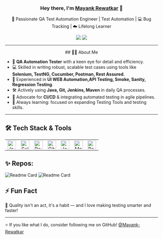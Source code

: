 <a href="#"><img width="100%" height=""/></a>

<h3 align="center">Hey there, I'm <a href="https://github.com/Mayank-Rewatkar">Mayank Rewatkar</a> 👋</h3>

<p align="center">
🔎 Passionate QA Test Automation Engineer | Test Automation | 💻 Bug Tracking | ☁️ Lifelong Learner
</p>

<p align="center">
  <a href="https://www.linkedin.com/in/mayank-rewatkar-a16181181?utm_source=share&utm_campaign=share_via&utm_content=profile&utm_medium=android_app"><img src="https://img.shields.io/badge/LinkedIn-%230077B5.svg?&style=for-the-badge&logo=linkedin&logoColor=white"/></a>
  <a href="https://mailto:mayankrewatkar96@gmail.com"><img src="https://img.shields.io/badge/Gmail-D14836?style=for-the-badge&logo=gmail&logoColor=white"/></a>
</p>

---
<p align="center">
## 🧑‍💼 About Me

- 🧪 **QA Automation Tester** with a keen eye for detail and efficiency.
- 💻 Skilled in writing robust, scalable test cases using tools like **Selenium, TestNG, Cucumber, Postman, Rest Assured**.
- 🤖 Experienced in **UI WEB Automation,API Testing, Smoke, Sanity, Regression Testing**.
- 🛠️ Actively using **Java, Git, Jenkins, Maven** in daily QA processes.
- 🔄 Advocate for **CI/CD** & integrating automated testing in agile pipelines.
- 🧠 Always learning: focused on expanding Testing Tools and testing skills.

---

## 🛠 Tech Stack & Tools

<table>
  <tr>
    <td><img alt="Java" height="28px" src="https://img.icons8.com/color/48/000000/java-coffee-cup-logo.png"/></td>
    <td><img alt="Selenium" height="28px" src="https://static-00.iconduck.com/assets.00/selenium-icon-512x496-obrnvg2v.png"/></td>
    <td><img alt="Postman" height="28px" src="https://www.vectorlogo.zone/logos/getpostman/getpostman-icon.svg"/></td>
    <td><img alt="Git" height="28px" src="https://img.icons8.com/color/48/000000/git.png"/></td>
    <td><img alt="Jenkins" height="28px" src="https://www.vectorlogo.zone/logos/jenkins/jenkins-icon.svg"/></td>
    <td><img alt="Maven" height="28px" src="https://maven.apache.org/images/maven-logo-black-on-white.png"/></td>
    <td><img alt="Rest Assured API" height="28px" src="https://encrypted-tbn0.gstatic.com/images?q=tbn:ANd9GcThZdA0kXhfi43Vi_BkVdOG3FbdnTkUpxXTIA&s"/></td>
    
  </tr>
</table>

## ✨ Repos:


![Readme Card](https://github-readme-stats.vercel.app/api/pin/?username=Mayank-Rewatkar&repo=SeleniumTestNgFramework)
![Readme Card](https://github-readme-stats.vercel.app/api/pin/?username=Mayank-Rewatkar&repo=/Selenium-Cucumber-TestNg-FrameworkDesigne)



## ⚡ Fun Fact

🧠 Quality isn't an act, it's a habit — and I love making testing smarter and faster!

---

⭐️ If you like what I do, consider following me on GitHub! [@Mayank-Rewatkar](https://github.com/Mayank-Rewatkar)

